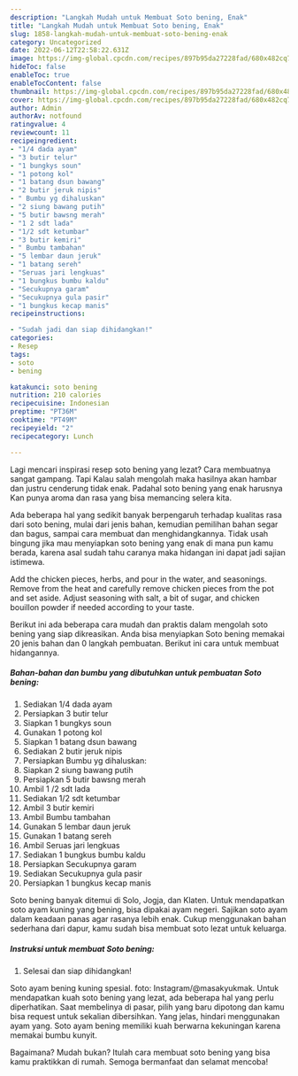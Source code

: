 ```yaml
---
description: "Langkah Mudah untuk Membuat Soto bening, Enak"
title: "Langkah Mudah untuk Membuat Soto bening, Enak"
slug: 1858-langkah-mudah-untuk-membuat-soto-bening-enak
category: Uncategorized
date: 2022-06-12T22:58:22.631Z
image: https://img-global.cpcdn.com/recipes/897b95da27228fad/680x482cq70/soto-bening-foto-resep-utama.jpg
hideToc: false
enableToc: true
enableTocContent: false
thumbnail: https://img-global.cpcdn.com/recipes/897b95da27228fad/680x482cq70/soto-bening-foto-resep-utama.jpg
cover: https://img-global.cpcdn.com/recipes/897b95da27228fad/680x482cq70/soto-bening-foto-resep-utama.jpg
author: Admin
authorAv: notfound
ratingvalue: 4
reviewcount: 11
recipeingredient:
- "1/4 dada ayam"
- "3 butir telur"
- "1 bungkys soun"
- "1 potong kol"
- "1 batang dsun bawang"
- "2 butir jeruk nipis"
- " Bumbu yg dihaluskan"
- "2 siung bawang putih"
- "5 butir bawsng merah"
- "1 2 sdt lada"
- "1/2 sdt ketumbar"
- "3 butir kemiri"
- " Bumbu tambahan"
- "5 lembar daun jeruk"
- "1 batang sereh"
- "Seruas jari lengkuas"
- "1 bungkus bumbu kaldu"
- "Secukupnya garam"
- "Secukupnya gula pasir"
- "1 bungkus kecap manis"
recipeinstructions:

- "Sudah jadi dan siap dihidangkan!"
categories:
- Resep
tags:
- soto
- bening

katakunci: soto bening 
nutrition: 210 calories
recipecuisine: Indonesian
preptime: "PT36M"
cooktime: "PT49M"
recipeyield: "2"
recipecategory: Lunch

---
```



Lagi mencari inspirasi resep soto bening yang lezat? Cara membuatnya sangat gampang. Tapi Kalau salah mengolah maka hasilnya akan hambar dan justru cenderung tidak enak. Padahal soto bening yang enak harusnya Kan punya aroma dan rasa yang bisa memancing selera kita.


Ada beberapa hal yang sedikit banyak berpengaruh terhadap kualitas rasa dari soto bening, mulai dari jenis bahan, kemudian pemilihan bahan segar dan bagus, sampai cara membuat dan menghidangkannya. Tidak usah bingung jika mau menyiapkan soto bening yang enak di mana pun kamu berada, karena asal sudah tahu caranya maka hidangan ini dapat jadi sajian istimewa.

Add the chicken pieces, herbs, and pour in the water, and seasonings. Remove from the heat and carefully remove chicken pieces from the pot and set aside. Adjust seasoning with salt, a bit of sugar, and chicken bouillon powder if needed according to your taste.


Berikut ini ada beberapa cara mudah dan praktis dalam mengolah soto bening yang siap dikreasikan. Anda bisa menyiapkan Soto bening memakai 20 jenis bahan dan 0 langkah pembuatan. Berikut ini cara untuk membuat hidangannya.

<!--inarticleads1-->

##### Bahan-bahan dan bumbu yang dibutuhkan untuk pembuatan Soto bening:

1. Sediakan 1/4 dada ayam
1. Persiapkan 3 butir telur
1. Siapkan 1 bungkys soun
1. Gunakan 1 potong kol
1. Siapkan 1 batang dsun bawang
1. Sediakan 2 butir jeruk nipis
1. Persiapkan  Bumbu yg dihaluskan:
1. Siapkan 2 siung bawang putih
1. Persiapkan 5 butir bawsng merah
1. Ambil 1 /2 sdt lada
1. Sediakan 1/2 sdt ketumbar
1. Ambil 3 butir kemiri
1. Ambil  Bumbu tambahan
1. Gunakan 5 lembar daun jeruk
1. Gunakan 1 batang sereh
1. Ambil Seruas jari lengkuas
1. Sediakan 1 bungkus bumbu kaldu
1. Persiapkan Secukupnya garam
1. Sediakan Secukupnya gula pasir
1. Persiapkan 1 bungkus kecap manis


Soto bening banyak ditemui di Solo, Jogja, dan Klaten. Untuk mendapatkan soto ayam kuning yang bening, bisa dipakai ayam negeri. Sajikan soto ayam dalam keadaan panas agar rasanya lebih enak. Cukup menggunakan bahan sederhana dari dapur, kamu sudah bisa membuat soto lezat untuk keluarga. 

<!--inarticleads2-->

##### Instruksi untuk membuat Soto bening:


1. Selesai dan siap dihidangkan!

Soto ayam bening kuning spesial. foto: Instagram/@masakyukmak. Untuk mendapatkan kuah soto bening yang lezat, ada beberapa hal yang perlu diperhatikan. Saat membelinya di pasar, pilih yang baru dipotong dan kamu bisa request untuk sekalian dibersihkan. Yang jelas, hindari menggunakan ayam yang. Soto ayam bening memiliki kuah berwarna kekuningan karena memakai bumbu kunyit. 

Bagaimana? Mudah bukan? Itulah cara membuat soto bening yang bisa kamu praktikkan di rumah. Semoga bermanfaat dan selamat mencoba!
